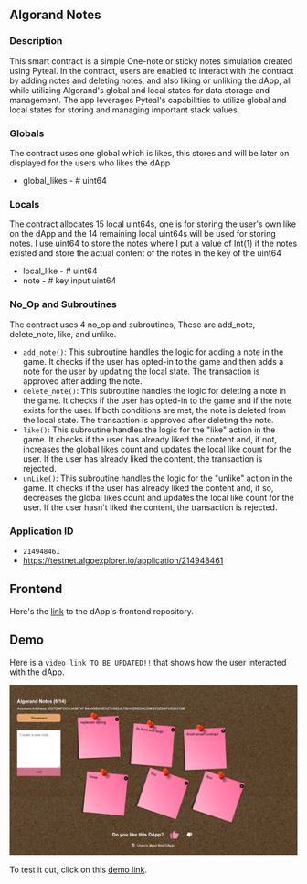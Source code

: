## Algorand Notes

### Description

This smart contract is a simple One-note or sticky notes simulation created using Pyteal. In the contract, users are enabled to interact with the contract by adding notes and deleting notes, and also liking or unliking the dApp, all while utilizing Algorand's global and local states for data storage and management. The app leverages Pyteal's capabilities to utilize global and local states for storing and managing important stack values.

### Globals

The contract uses one global which is likes, this stores and will be later on displayed for the users who likes the dApp

- global_likes - # uint64

### Locals

The contract allocates 15 local uint64s, one is for storing the user's own like on the dApp and the 14 remaining local uint64s will be used for storing notes. I use uint64 to store the notes where I put a value of Int(1) if the notes existed and store the actual content of the notes in the key of the uint64

- local_like - # uint64
- note - # key input uint64

### No_Op and Subroutines

The contract uses 4 no_op and subroutines, These are add_note, delete_note, like, and unlike.

- `add_note()`: This subroutine handles the logic for adding a note in the game. It checks if the user has opted-in to the game and then adds a note for the user by updating the local state. The transaction is approved after adding the note.
- `delete_note()`: This subroutine handles the logic for deleting a note in the game. It checks if the user has opted-in to the game and if the note exists for the user. If both conditions are met, the note is deleted from the local state. The transaction is approved after deleting the note.
- `like()`: This subroutine handles the logic for the "like" action in the game. It checks if the user has already liked the content and, if not, increases the global likes count and updates the local like count for the user. If the user has already liked the content, the transaction is rejected.
- `unLike()`: This subroutine handles the logic for the "unlike" action in the game. It checks if the user has already liked the content and, if so, decreases the global likes count and updates the local like count for the user. If the user hasn't liked the content, the transaction is rejected.

### Application ID

- `214948461`
- https://testnet.algoexplorer.io/application/214948461

## Frontend

Here's the [link](https://github.com/hiromero/algorand-notes) to the dApp's frontend repository.

## Demo

Here is a `video link TO BE UPDATED!!` that shows how the user interacted with the dApp.

![Alt text](demo%20img.PNG)

To test it out, click on this [demo link](https://algorand-notes.vercel.app/).
